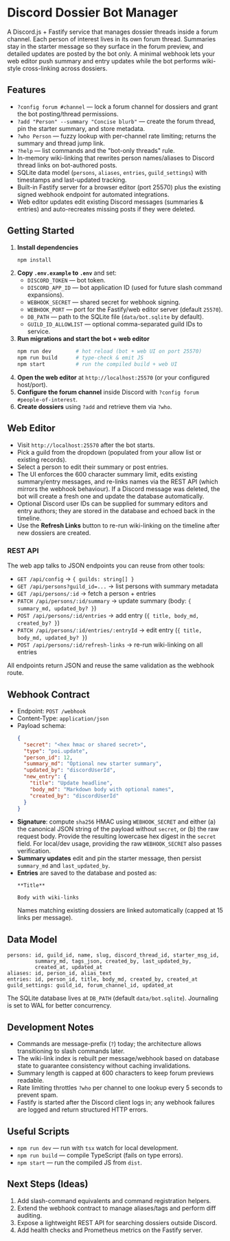 # Discord Dossier Bot Manager

A Discord.js + Fastify service that manages dossier threads inside a forum channel. Each person of interest lives in its own forum thread. Summaries stay in the starter message so they surface in the forum preview, and detailed updates are posted by the bot only. A minimal webhook lets your web editor push summary and entry updates while the bot performs wiki-style cross-linking across dossiers.

## Features

- `?config forum #channel` — lock a forum channel for dossiers and grant the bot posting/thread permissions.
- `?add "Person" --summary "Concise blurb"` — create the forum thread, pin the starter summary, and store metadata.
- `?who Person` — fuzzy lookup with per-channel rate limiting; returns the summary and thread jump link.
- `?help` — list commands and the "bot-only threads" rule.
- In-memory wiki-linking that rewrites person names/aliases to Discord thread links on bot-authored posts.
- SQLite data model (`persons`, `aliases`, `entries`, `guild_settings`) with timestamps and last-updated tracking.
- Built-in Fastify server for a browser editor (port 25570) plus the existing signed webhook endpoint for automated integrations.
- Web editor updates edit existing Discord messages (summaries & entries) and auto-recreates missing posts if they were deleted.

## Getting Started

1. **Install dependencies**
   ```bash
   npm install
   ```
2. **Copy `.env.example` to `.env`** and set:
   - `DISCORD_TOKEN` — bot token.
   - `DISCORD_APP_ID` — bot application ID (used for future slash command expansions).
   - `WEBHOOK_SECRET` — shared secret for webhook signing.
   - `WEBHOOK_PORT` — port for the Fastify/web editor server (default `25570`).
   - `DB_PATH` — path to the SQLite file (`data/bot.sqlite` by default).
   - `GUILD_ID_ALLOWLIST` — optional comma-separated guild IDs to service.
3. **Run migrations and start the bot + web editor**
   ```bash
   npm run dev        # hot reload (bot + web UI on port 25570)
   npm run build      # type-check & emit JS
   npm start          # run the compiled build + web UI
   ```
4. **Open the web editor** at `http://localhost:25570` (or your configured host/port).
5. **Configure the forum channel** inside Discord with `?config forum #people-of-interest`.
6. **Create dossiers** using `?add` and retrieve them via `?who`.

## Web Editor

- Visit `http://localhost:25570` after the bot starts.
- Pick a guild from the dropdown (populated from your allow list or existing records).
- Select a person to edit their summary or post entries.
- The UI enforces the 600 character summary limit, edits existing summary/entry messages, and re-links names via the REST API (which mirrors the webhook behaviour). If a Discord message was deleted, the bot will create a fresh one and update the database automatically.
- Optional Discord user IDs can be supplied for summary editors and entry authors; they are stored in the database and echoed back in the timeline.
- Use the **Refresh Links** button to re-run wiki-linking on the timeline after new dossiers are created.

### REST API

The web app talks to JSON endpoints you can reuse from other tools:

- `GET /api/config` → `{ guilds: string[] }`
- `GET /api/persons?guild_id=...` → list persons with summary metadata
- `GET /api/persons/:id` → fetch a person + entries
- `PATCH /api/persons/:id/summary` → update summary (body: `{ summary_md, updated_by? }`)
- `POST /api/persons/:id/entries` → add entry (`{ title, body_md, created_by? }`)
- `PATCH /api/persons/:id/entries/:entryId` → edit entry (`{ title, body_md, updated_by? }`)
- `POST /api/persons/:id/refresh-links` → re-run wiki-linking on all entries

All endpoints return JSON and reuse the same validation as the webhook route.

## Webhook Contract

- Endpoint: `POST /webhook`
- Content-Type: `application/json`
- Payload schema:
  ```json
  {
    "secret": "<hex hmac or shared secret>",
    "type": "poi.update",
    "person_id": 12,
    "summary_md": "Optional new starter summary",
    "updated_by": "discordUserId",
    "new_entry": {
      "title": "Update headline",
      "body_md": "Markdown body with optional names",
      "created_by": "discordUserId"
    }
  }
  ```
- **Signature**: compute `sha256` HMAC using `WEBHOOK_SECRET` and either (a) the canonical JSON string of the payload without `secret`, or (b) the raw request body. Provide the resulting lowercase hex digest in the `secret` field. For local/dev usage, providing the raw `WEBHOOK_SECRET` also passes verification.
- **Summary updates** edit and pin the starter message, then persist `summary_md` and `last_updated_by`.
- **Entries** are saved to the database and posted as:
  ```
  **Title**
  
  Body with wiki-links
  ```
  Names matching existing dossiers are linked automatically (capped at 15 links per message).

## Data Model

```
persons: id, guild_id, name, slug, discord_thread_id, starter_msg_id,
         summary_md, tags_json, created_by, last_updated_by,
         created_at, updated_at
aliases: id, person_id, alias_text
entries: id, person_id, title, body_md, created_by, created_at
guild_settings: guild_id, forum_channel_id, updated_at
```

The SQLite database lives at `DB_PATH` (default `data/bot.sqlite`). Journaling is set to WAL for better concurrency.

## Development Notes

- Commands are message-prefix (`?`) today; the architecture allows transitioning to slash commands later.
- The wiki-link index is rebuilt per message/webhook based on database state to guarantee consistency without caching invalidations.
- Summary length is capped at 600 characters to keep forum previews readable.
- Rate limiting throttles `?who` per channel to one lookup every 5 seconds to prevent spam.
- Fastify is started after the Discord client logs in; any webhook failures are logged and return structured HTTP errors.

## Useful Scripts

- `npm run dev` — run with `tsx` watch for local development.
- `npm run build` — compile TypeScript (fails on type errors).
- `npm start` — run the compiled JS from `dist`.

## Next Steps (Ideas)

1. Add slash-command equivalents and command registration helpers.
2. Extend the webhook contract to manage aliases/tags and perform diff auditing.
3. Expose a lightweight REST API for searching dossiers outside Discord.
4. Add health checks and Prometheus metrics on the Fastify server.
